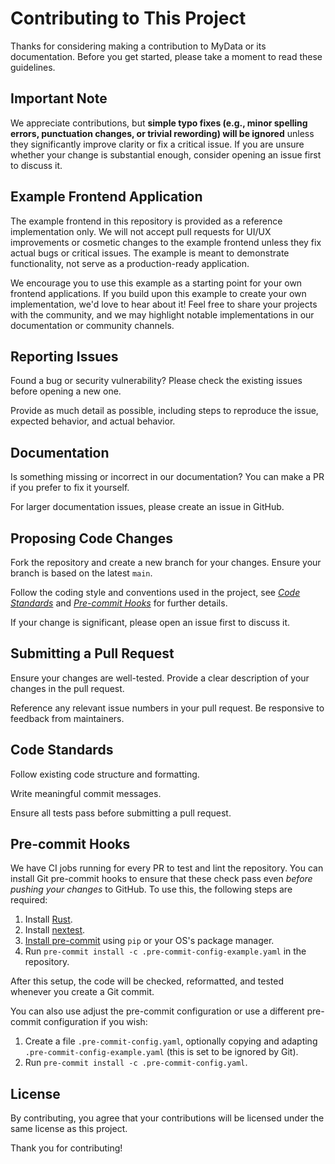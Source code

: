 # Contributing to This Project

Thanks for considering making a contribution to MyData or its documentation. Before you get started, please take a moment to read these guidelines.

## Important Note

We appreciate contributions, but **simple typo fixes (e.g., minor spelling errors, punctuation changes, or trivial rewording) will be ignored** unless they significantly improve clarity or fix a critical issue. If you are unsure whether your change is substantial enough, consider opening an issue first to discuss it.

## Example Frontend Application

The example frontend in this repository is provided as a reference implementation only. We will not accept pull requests for UI/UX improvements or cosmetic changes to the example frontend unless they fix actual bugs or critical issues. The example is meant to demonstrate functionality, not serve as a production-ready application.

We encourage you to use this example as a starting point for your own frontend applications. If you build upon this example to create your own implementation, we'd love to hear about it! Feel free to share your projects with the community, and we may highlight notable implementations in our documentation or community channels.

## Reporting Issues

Found a bug or security vulnerability? Please check the existing issues before opening a new one.

Provide as much detail as possible, including steps to reproduce the issue, expected behavior, and actual behavior.

## Documentation

Is something missing or incorrect in our documentation? You can make a PR if you prefer to fix it yourself.

For larger documentation issues, please create an issue in GitHub.

## Proposing Code Changes

Fork the repository and create a new branch for your changes. Ensure your branch is based on the latest `main`.

Follow the coding style and conventions used in the project, see [*Code Standards*](#code-standards) and [*Pre-commit Hooks*](#pre-commit-hooks) for further details.

If your change is significant, please open an issue first to discuss it.

## Submitting a Pull Request

Ensure your changes are well-tested. Provide a clear description of your changes in the pull request.

Reference any relevant issue numbers in your pull request. Be responsive to feedback from maintainers.

## Code Standards

Follow existing code structure and formatting.

Write meaningful commit messages.

Ensure all tests pass before submitting a pull request.

## Pre-commit Hooks

We have CI jobs running for every PR to test and lint the repository. You can install Git pre-commit
hooks to ensure that these check pass even *before pushing your changes* to GitHub. To use this, the
following steps are required:

1. Install [Rust](https://www.rust-lang.org/tools/install).
1. Install [nextest](https://nexte.st/).
1. [Install pre-commit](https://pre-commit.com/#install) using `pip` or your OS's package manager.
1. Run `pre-commit install -c .pre-commit-config-example.yaml` in the repository.

After this setup, the code will be checked, reformatted, and tested whenever you create a Git commit.

You can also use adjust the pre-commit configuration or use a different pre-commit configuration if you wish:

1. Create a file `.pre-commit-config.yaml`, optionally copying and adapting `.pre-commit-config-example.yaml`
   (this is set to be ignored by Git).
1. Run `pre-commit install -c .pre-commit-config.yaml`.

## License

By contributing, you agree that your contributions will be licensed under the same license as this project.

Thank you for contributing!
